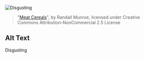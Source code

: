 ![Disgusting](https://imgs.xkcd.com/comics/meat_cereals.jpg)
> "[Meat Cereals](https://xkcd.com/27/)", by Randall Munroe, licensed under Creative Commons Attribution-NonCommercial 2.5 License

## Alt Text
Disgusting
